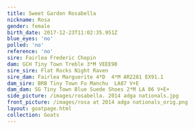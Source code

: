 ```yaml
---
title: Sweet Garden Rosabella
nickname: Rosa
gender: female
birth_date: 2017-12-23T11:02:35.951Z
blue_eyes: 'no'
polled: 'no'
reference: 'no'
sire: Fairlea Frederic Chopin
dam: GCH Tiny Town Treble 3*M VEEE90
sire_sire: Flat Rocks Night Raven
sire_dam: Fairlea Marguerite 4*D  4*M AR2281 EX91.1
dam_sire: BRB Tiny Town Fu Manchu  LA87 V+E
dam_dam: SG Tiny Town Blue Suede Shoes 2*M LA 86 V+E+
side_picture: /images/rosabella. 2014 adga nationals.jpg
front_picture: /images/rosa at 2014 adga nationals_orig.png
layout: goatpage.html
collection: Goats
---
```


